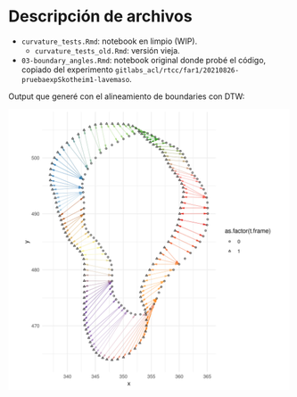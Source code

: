 # Descripción de archivos

* `curvature_tests.Rmd`: notebook en limpio (WIP).
    * `curvature_tests_old.Rmd`: versión vieja.
* `03-boundary_angles.Rmd`: notebook original donde probé el código, copiado del experimento `gitlabs_acl/rtcc/far1/20210826-pruebaexpSkotheim1-lavemaso`.

Output que generé con el alineamiento de boundaries con DTW:
 
![DTW_angle_alignment.png](./plots/DTW_angle_alignment.png)
